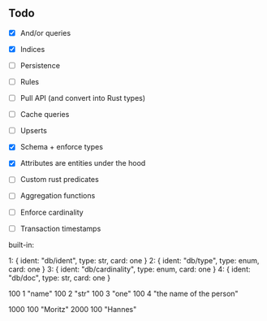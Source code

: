 ## Todo

- [x] And/or queries
- [x] Indices
- [ ] Persistence
- [ ] Rules
- [ ] Pull API (and convert into Rust types)
- [ ] Cache queries
- [ ] Upserts
- [x] Schema + enforce types
- [x] Attributes are entities under the hood
- [ ] Custom rust predicates
- [ ] Aggregation functions
- [ ] Enforce cardinality
- [ ] Transaction timestamps


built-in:

1: { ident: "db/ident", type: str, card: one }
2: { ident: "db/type", type: enum, card: one }
3: { ident: "db/cardinality", type: enum, card: one }
4: { ident: "db/doc", type: str, card: one }

100 1 "name"
100 2 "str"
100 3 "one"
100 4 "the name of the person"

1000 100 "Moritz"
2000 100 "Hannes"
